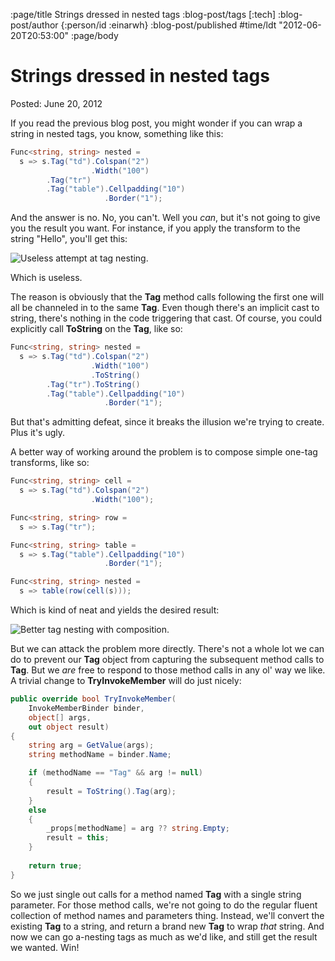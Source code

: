 :page/title Strings dressed in nested tags
:blog-post/tags [:tech]
:blog-post/author {:person/id :einarwh}
:blog-post/published #time/ldt "2012-06-20T20:53:00"
:page/body

# Strings dressed in nested tags

Posted: June 20, 2012

If you read the previous blog post, you might wonder if you can wrap a string in nested tags, you know, something like this:

```csharp
Func<string, string> nested = 
  s => s.Tag("td").Colspan("2")
                  .Width("100")
        .Tag("tr")
        .Tag("table").Cellpadding("10")
                     .Border("1");
```

And the answer is no. No, you can't. Well you _can_, but it's not going to give you the result you want. For instance, if you apply the transform to the string "Hello", you'll get this:

![Useless attempt at tag nesting.](/images/bad-tag-nesting.png)

Which is useless.

The reason is obviously that the **Tag** method calls following the first one will all be channeled in to the same **Tag**. Even though there's an implicit cast to string, there's nothing in the code triggering that cast. Of course, you could explicitly call **ToString** on the **Tag**, like so:

```csharp
Func<string, string> nested = 
  s => s.Tag("td").Colspan("2")
                  .Width("100")
                  .ToString()
        .Tag("tr").ToString()
        .Tag("table").Cellpadding("10")
                     .Border("1");
```

But that's admitting defeat, since it breaks the illusion we're trying to create. Plus it's ugly.

A better way of working around the problem is to compose simple one-tag transforms, like so:

```csharp
Func<string, string> cell =
  s => s.Tag("td").Colspan("2")
                  .Width("100");

Func<string, string> row =
  s => s.Tag("tr");

Func<string, string> table = 
  s => s.Tag("table").Cellpadding("10")
                     .Border("1");

Func<string, string> nested = 
  s => table(row(cell(s)));
```

Which is kind of neat and yields the desired result:

![Better tag nesting with composition.](/images/good-tag-nesting.png)

But we can attack the problem more directly. There's not a whole lot we can do to prevent our **Tag** object from capturing the subsequent method calls to **Tag**. But we _are_ free to respond to those method calls in any ol' way we like. A trivial change to **TryInvokeMember** will do just nicely:

```csharp
public override bool TryInvokeMember(
    InvokeMemberBinder binder,
    object[] args,
    out object result)
{
    string arg = GetValue(args);
    string methodName = binder.Name;

    if (methodName == "Tag" && arg != null)
    {
        result = ToString().Tag(arg);
    }
    else
    {
        _props[methodName] = arg ?? string.Empty;
        result = this;
    }
    
    return true;
}
```

So we just single out calls for a method named **Tag** with a single string parameter. For those method calls, we're not going to do the regular fluent collection of method names and parameters thing. Instead, we'll convert the existing **Tag** to a string, and return a brand new **Tag** to wrap _that_ string. And now we can go a-nesting tags as much as we'd like, and still get the result we wanted. Win!
